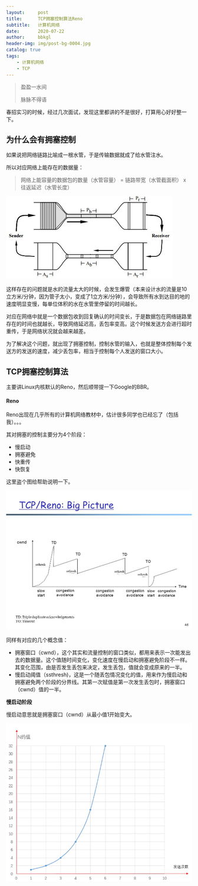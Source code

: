 ```yaml
---
layout:     post
title:      TCP拥塞控制算法Reno
subtitle:   计算机网络
date:       2020-07-22
author:     bbkgl
header-img: img/post-bg-0004.jpg
catalog: true
tags:
    - 计算机网络
    - TCP
---
```


> 盈盈一水间
>
> 脉脉不得语

春招实习的时候，经过几次面试，发现这里都讲的不是很好，打算用心好好整一下。

## 为什么会有拥塞控制

如果说把网络链路比喻成一根水管，于是传输数据就成了给水管注水。

所以对应网络上能存在的数据量：

> 网络上能容量的数据包的数量（水管容量） = 链路带宽（水管截面积） x 往返延迟（水管长度）

 ![img](https://raw.githubusercontent.com/bbkgl/bbkgl.github.io/master/cloud_img/v2-6a3a7b0f85bf9a664e8f9a000d80a8e7_720w.jpg) 

这样存在的问题就是水的流量太大的时候，会发生爆管（本来设计水的流量是10立方米/分钟，因为管子太小，变成了1立方米/分钟），会导致所有水到达目的地的速度明显变慢，每单位体积的水在水管里停留的时间越长。

对应在网络中就是一个数据包收到回复确认的时间变长，于是数据包在网络链路里存在的时间也就越长，导致网络延迟高，丢包率变高。这个时候发送方会进行超时重传，于是网络状况就会越来越差。

为了解决这个问题，就出现了拥塞控制，控制水管的输入，也就是整体控制每个发送方的发送的速度，减少丢包率，相当于控制每个人发送的窗口大小。

## TCP拥塞控制算法

主要讲Linux内核默认的Reno，然后顺带提一下Google的BBR。

#### Reno

Reno出现在几乎所有的计算机网络教材中，估计很多同学也已经忘了（包括我）。。。

其对拥塞的控制主要分为4个阶段：

- 慢启动
- 拥塞避免
- 快重传
- 快恢复

这里盗个图给帮助说明一下。

 ![img](https://raw.githubusercontent.com/bbkgl/bbkgl.github.io/master/cloud_img/v2-86c12ed3ddb2391c057f7d3598372880_720w.jpg) 

同样有对应的几个概念值：

- 拥塞窗口（cwnd），这个其实和流量控制的窗口类似，都用来表示一次能发出去的数据量。这个值随时间变化，变化速度在慢启动和拥塞避免阶段不一样。其变化范围，由是否发生丢包来决定，发生丢包，值就会变成原来的一半。
- 慢启动阈值（ssthresh)，这是一个随丢包情况变化的值，用来作为慢启动和拥塞避免两个阶段的分界线。其第一次赋值是第一次发生丢包时，拥塞窗口（cwnd）值的一半。

**慢启动阶段**

慢启动意思就是拥塞窗口（cwnd）从最小值1开始变大。

![img](https://raw.githubusercontent.com/bbkgl/bbkgl.github.io/master/cloud_img/1636985-798836d8a0c01e05.webp)